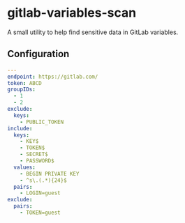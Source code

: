 # gitlab-variables-scan

A small utility to help find sensitive data in GitLab variables.

## Configuration

```yaml
---
endpoint: https://gitlab.com/
token: ABCD
groupIDs:
  - 1
  - 2
exclude:
  keys:
    - PUBLIC_TOKEN
include:
  keys:
    - KEY$
    - TOKEN$
    - SECRET$
    - PASSWORD$
  values:
    - BEGIN PRIVATE KEY
    - ^s\.(.*){24}$
  pairs:
    - LOGIN=guest
exclude:
  pairs:
    - TOKEN=guest
```
